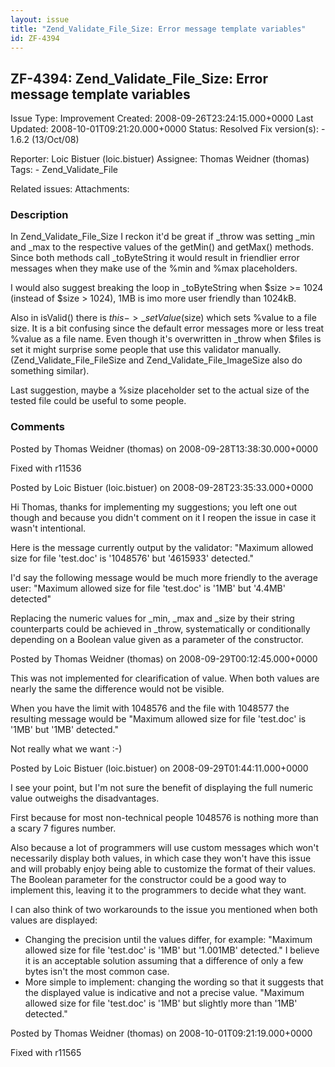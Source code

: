```yaml
---
layout: issue
title: "Zend_Validate_File_Size: Error message template variables"
id: ZF-4394
---
```


ZF-4394: Zend\_Validate\_File\_Size: Error message template variables
---------------------------------------------------------------------

 Issue Type: Improvement Created: 2008-09-26T23:24:15.000+0000 Last Updated: 2008-10-01T09:21:20.000+0000 Status: Resolved Fix version(s): - 1.6.2 (13/Oct/08)
 
 Reporter:  Loic Bistuer (loic.bistuer)  Assignee:  Thomas Weidner (thomas)  Tags: - Zend\_Validate\_File
 
 Related issues: 
 Attachments: 
### Description

In Zend\_Validate\_File\_Size I reckon it'd be great if \_throw was setting \_min and \_max to the respective values of the getMin() and getMax() methods. Since both methods call \_toByteString it would result in friendlier error messages when they make use of the %min and %max placeholders.

I would also suggest breaking the loop in \_toByteString when $size >= 1024 (instead of $size > 1024), 1MB is imo more user friendly than 1024kB.

Also in isValid() there is $this->\_setValue($size) which sets %value to a file size. It is a bit confusing since the default error messages more or less treat %value as a file name. Even though it's overwritten in \_throw when $files is set it might surprise some people that use this validator manually. (Zend\_Validate\_File\_FileSize and Zend\_Validate\_File\_ImageSize also do something similar).

Last suggestion, maybe a %size placeholder set to the actual size of the tested file could be useful to some people.

 

 

### Comments

Posted by Thomas Weidner (thomas) on 2008-09-28T13:38:30.000+0000

Fixed with r11536

 

 

Posted by Loic Bistuer (loic.bistuer) on 2008-09-28T23:35:33.000+0000

Hi Thomas, thanks for implementing my suggestions; you left one out though and because you didn't comment on it I reopen the issue in case it wasn't intentional.

Here is the message currently output by the validator: "Maximum allowed size for file 'test.doc' is '1048576' but '4615933' detected."

I'd say the following message would be much more friendly to the average user: "Maximum allowed size for file 'test.doc' is '1MB' but '4.4MB' detected"

Replacing the numeric values for \_min, \_max and \_size by their string counterparts could be achieved in \_throw, systematically or conditionally depending on a Boolean value given as a parameter of the constructor.

 

 

Posted by Thomas Weidner (thomas) on 2008-09-29T00:12:45.000+0000

This was not implemented for clearification of value. When both values are nearly the same the difference would not be visible.

When you have the limit with 1048576 and the file with 1048577 the resulting message would be "Maximum allowed size for file 'test.doc' is '1MB' but '1MB' detected."

Not really what we want :-)

 

 

Posted by Loic Bistuer (loic.bistuer) on 2008-09-29T01:44:11.000+0000

I see your point, but I'm not sure the benefit of displaying the full numeric value outweighs the disadvantages.

First because for most non-technical people 1048576 is nothing more than a scary 7 figures number.

Also because a lot of programmers will use custom messages which won't necessarily display both values, in which case they won't have this issue and will probably enjoy being able to customize the format of their values. The Boolean parameter for the constructor could be a good way to implement this, leaving it to the programmers to decide what they want.

I can also think of two workarounds to the issue you mentioned when both values are displayed:

- Changing the precision until the values differ, for example: "Maximum allowed size for file 'test.doc' is '1MB' but '1.001MB' detected." I believe it is an acceptable solution assuming that a difference of only a few bytes isn't the most common case.
- More simple to implement: changing the wording so that it suggests that the displayed value is indicative and not a precise value. "Maximum allowed size for file 'test.doc' is '1MB' but slightly more than '1MB' detected."
 


 

Posted by Thomas Weidner (thomas) on 2008-10-01T09:21:19.000+0000

Fixed with r11565

 

 